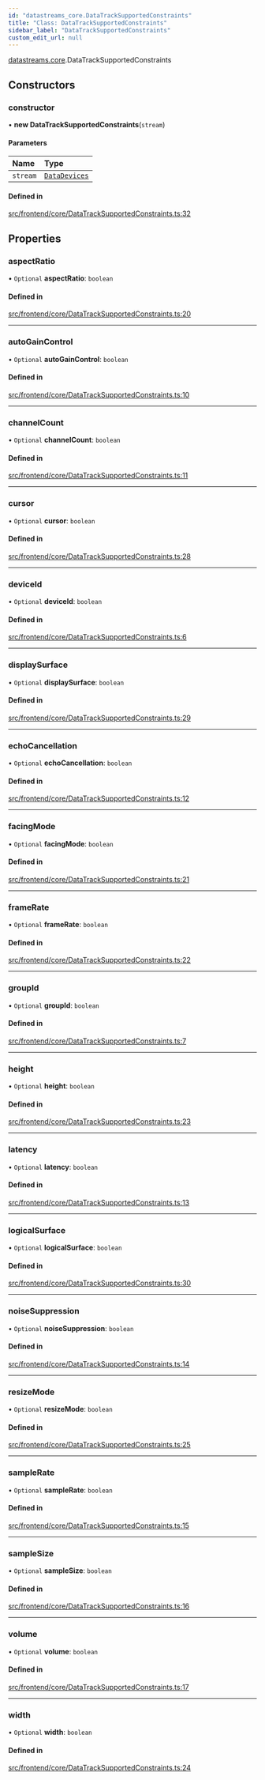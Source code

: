 ```yaml
---
id: "datastreams_core.DataTrackSupportedConstraints"
title: "Class: DataTrackSupportedConstraints"
sidebar_label: "DataTrackSupportedConstraints"
custom_edit_url: null
---
```


[datastreams.core](../modules/datastreams_core).DataTrackSupportedConstraints

## Constructors

### constructor

• **new DataTrackSupportedConstraints**(`stream`)

#### Parameters

| Name | Type |
| :------ | :------ |
| `stream` | [`DataDevices`](datastreams_core.DataDevices) |

#### Defined in

[src/frontend/core/DataTrackSupportedConstraints.ts:32](https://github.com/brainsatplay/datastreams-api/blob/12ed679/src/frontend/core/DataTrackSupportedConstraints.ts#L32)

## Properties

### aspectRatio

• `Optional` **aspectRatio**: `boolean`

#### Defined in

[src/frontend/core/DataTrackSupportedConstraints.ts:20](https://github.com/brainsatplay/datastreams-api/blob/12ed679/src/frontend/core/DataTrackSupportedConstraints.ts#L20)

___

### autoGainControl

• `Optional` **autoGainControl**: `boolean`

#### Defined in

[src/frontend/core/DataTrackSupportedConstraints.ts:10](https://github.com/brainsatplay/datastreams-api/blob/12ed679/src/frontend/core/DataTrackSupportedConstraints.ts#L10)

___

### channelCount

• `Optional` **channelCount**: `boolean`

#### Defined in

[src/frontend/core/DataTrackSupportedConstraints.ts:11](https://github.com/brainsatplay/datastreams-api/blob/12ed679/src/frontend/core/DataTrackSupportedConstraints.ts#L11)

___

### cursor

• `Optional` **cursor**: `boolean`

#### Defined in

[src/frontend/core/DataTrackSupportedConstraints.ts:28](https://github.com/brainsatplay/datastreams-api/blob/12ed679/src/frontend/core/DataTrackSupportedConstraints.ts#L28)

___

### deviceId

• `Optional` **deviceId**: `boolean`

#### Defined in

[src/frontend/core/DataTrackSupportedConstraints.ts:6](https://github.com/brainsatplay/datastreams-api/blob/12ed679/src/frontend/core/DataTrackSupportedConstraints.ts#L6)

___

### displaySurface

• `Optional` **displaySurface**: `boolean`

#### Defined in

[src/frontend/core/DataTrackSupportedConstraints.ts:29](https://github.com/brainsatplay/datastreams-api/blob/12ed679/src/frontend/core/DataTrackSupportedConstraints.ts#L29)

___

### echoCancellation

• `Optional` **echoCancellation**: `boolean`

#### Defined in

[src/frontend/core/DataTrackSupportedConstraints.ts:12](https://github.com/brainsatplay/datastreams-api/blob/12ed679/src/frontend/core/DataTrackSupportedConstraints.ts#L12)

___

### facingMode

• `Optional` **facingMode**: `boolean`

#### Defined in

[src/frontend/core/DataTrackSupportedConstraints.ts:21](https://github.com/brainsatplay/datastreams-api/blob/12ed679/src/frontend/core/DataTrackSupportedConstraints.ts#L21)

___

### frameRate

• `Optional` **frameRate**: `boolean`

#### Defined in

[src/frontend/core/DataTrackSupportedConstraints.ts:22](https://github.com/brainsatplay/datastreams-api/blob/12ed679/src/frontend/core/DataTrackSupportedConstraints.ts#L22)

___

### groupId

• `Optional` **groupId**: `boolean`

#### Defined in

[src/frontend/core/DataTrackSupportedConstraints.ts:7](https://github.com/brainsatplay/datastreams-api/blob/12ed679/src/frontend/core/DataTrackSupportedConstraints.ts#L7)

___

### height

• `Optional` **height**: `boolean`

#### Defined in

[src/frontend/core/DataTrackSupportedConstraints.ts:23](https://github.com/brainsatplay/datastreams-api/blob/12ed679/src/frontend/core/DataTrackSupportedConstraints.ts#L23)

___

### latency

• `Optional` **latency**: `boolean`

#### Defined in

[src/frontend/core/DataTrackSupportedConstraints.ts:13](https://github.com/brainsatplay/datastreams-api/blob/12ed679/src/frontend/core/DataTrackSupportedConstraints.ts#L13)

___

### logicalSurface

• `Optional` **logicalSurface**: `boolean`

#### Defined in

[src/frontend/core/DataTrackSupportedConstraints.ts:30](https://github.com/brainsatplay/datastreams-api/blob/12ed679/src/frontend/core/DataTrackSupportedConstraints.ts#L30)

___

### noiseSuppression

• `Optional` **noiseSuppression**: `boolean`

#### Defined in

[src/frontend/core/DataTrackSupportedConstraints.ts:14](https://github.com/brainsatplay/datastreams-api/blob/12ed679/src/frontend/core/DataTrackSupportedConstraints.ts#L14)

___

### resizeMode

• `Optional` **resizeMode**: `boolean`

#### Defined in

[src/frontend/core/DataTrackSupportedConstraints.ts:25](https://github.com/brainsatplay/datastreams-api/blob/12ed679/src/frontend/core/DataTrackSupportedConstraints.ts#L25)

___

### sampleRate

• `Optional` **sampleRate**: `boolean`

#### Defined in

[src/frontend/core/DataTrackSupportedConstraints.ts:15](https://github.com/brainsatplay/datastreams-api/blob/12ed679/src/frontend/core/DataTrackSupportedConstraints.ts#L15)

___

### sampleSize

• `Optional` **sampleSize**: `boolean`

#### Defined in

[src/frontend/core/DataTrackSupportedConstraints.ts:16](https://github.com/brainsatplay/datastreams-api/blob/12ed679/src/frontend/core/DataTrackSupportedConstraints.ts#L16)

___

### volume

• `Optional` **volume**: `boolean`

#### Defined in

[src/frontend/core/DataTrackSupportedConstraints.ts:17](https://github.com/brainsatplay/datastreams-api/blob/12ed679/src/frontend/core/DataTrackSupportedConstraints.ts#L17)

___

### width

• `Optional` **width**: `boolean`

#### Defined in

[src/frontend/core/DataTrackSupportedConstraints.ts:24](https://github.com/brainsatplay/datastreams-api/blob/12ed679/src/frontend/core/DataTrackSupportedConstraints.ts#L24)
